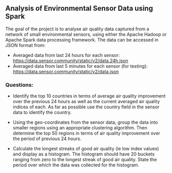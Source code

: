 ## Analysis of Environmental Sensor Data using Spark

The goal of the project is to analyse air quality data captured from a network of small environmental sensors, using either the Apache Hadoop or Apache Spark data processing framework. The data can be accessed in JSON format from:
- Averaged data from last 24 hours for each sensor: https://data.sensor.community/static/v2/data.24h.json
- Averaged data from last 5 minutes for each sensor (for testing): https://data.sensor.community/static/v2/data.json

### Questions: 
- Identify the top 10 countries in terms of average air quality improvement over the previous 24 hours as well as the current averaged air quality indices of each. As far as possible use the country field in the sensor data to identify the country.

- Using the geo-coordinates from the sensor data, group the data into smaller regions using an appropriate clustering algorithm. Then determine the top 50 regions in terms of air quality improvement over the period of previous 24 hours.

- Calculate the longest streaks of good air quality (ie low index values) and display as a histogram. The histogram should have 20 buckets ranging from zero to the longest streak of good air quality. State the period over which the data was collected for the histogram.

